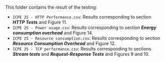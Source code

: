 This folder contains the result of the testing:
- `ICPE 25 - HTTP Performance.csv`: Results corresponding to section **_HTTP Tests_** and Figure 11.
- `ICPE 25 - Power usage.csv`: Results corresponding to section **_Energy consumption overhead_** and Figure 14.
- `ICPE 25 - Resource consumption.csv`: Results corresponding to section **_Resource Consumption Overhead_** and Figure 12.
- `ICPE 25 - TCP performance.csv`: Results corresponding to sections **_Stream tests_** and **_Request-Response Tests_** and Figures 9 and 10.
